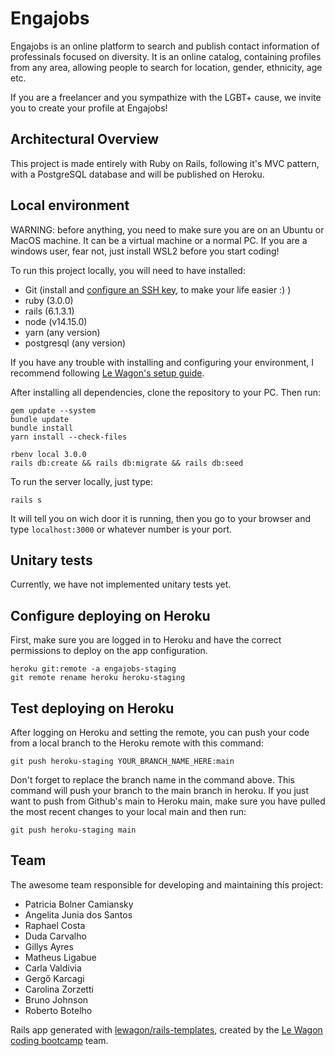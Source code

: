 # Engajobs

Engajobs is an online platform to search and publish contact information of professinals focused on diversity. It is an online catalog, containing profiles from any area, allowing people to search for location, gender, ethnicity, age etc.

If you are a freelancer and you sympathize with the LGBT+ cause, we invite you to create your profile at Engajobs!

## Architectural Overview

This project is made entirely with Ruby on Rails, following it's MVC pattern, with a PostgreSQL database and will be published on Heroku.

## Local environment

WARNING: before anything, you need to make sure you are on an Ubuntu or MacOS machine. It can be a virtual machine or a normal PC. If you are a windows user, fear not, just install WSL2 before you start coding!

To run this project locally, you will need to have installed:
- Git (install and [configure an SSH key](https://docs.github.com/en/github/authenticating-to-github/connecting-to-github-with-ssh), to make your life easier :) )
- ruby (3.0.0)
- rails (6.1.3.1) 
- node (v14.15.0)
- yarn (any version)
- postgresql (any version)

If you have any trouble with installing and configuring your environment, I recommend following [Le Wagon's setup guide](https://github.com/lewagon/setup/blob/master/WINDOWS.md). 

After installing all dependencies, clone the repository to your PC. Then run:

```
gem update --system
bundle update
bundle install
yarn install --check-files
```
```
rbenv local 3.0.0
rails db:create && rails db:migrate && rails db:seed
```

To run the server locally, just type: 
```
rails s
```
It will tell you on wich door it is running, then you go to your browser and type `localhost:3000` or whatever number is your port.

## Unitary tests

Currently, we have not implemented unitary tests yet. 

## Configure deploying on Heroku

First, make sure you are logged in to Heroku and have the correct permissions to deploy on the app configuration.
```
heroku git:remote -a engajobs-staging
git remote rename heroku heroku-staging
```
## Test deploying on Heroku

After logging on Heroku and setting the remote, you can push your code from a local branch to the Heroku remote with this command:
```
git push heroku-staging YOUR_BRANCH_NAME_HERE:main
```
Don't forget to replace the branch name in the command above. 
This command will push your branch to the main branch in heroku. If you just want to push from Github's main to Heroku main, make sure you have pulled the most recent changes to your local main and then run:
```
git push heroku-staging main
```

## Team

The awesome team responsible for developing and maintaining this project:

- Patricia Bolner Camiansky
- Angelita Junia dos Santos
- Raphael Costa
- Duda Carvalho
- Gillys Ayres
- Matheus Ligabue
- Carla Valdivia
- Gergő Karcagi
- Carolina Zorzetti
- Bruno Johnson
- Roberto Botelho


Rails app generated with [lewagon/rails-templates](https://github.com/lewagon/rails-templates), created by the [Le Wagon coding bootcamp](https://www.lewagon.com) team.
